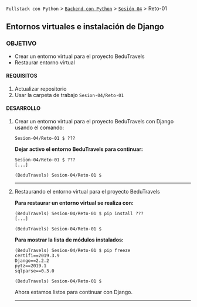 `Fullstack con Python` > [`Backend con Python`](../../Readme.md) > [`Sesión 04`](../Readme.md) > Reto-01
## Entornos virtuales e instalación de Django

### OBJETIVO
- Crear un entorno virtual para el proyecto BeduTravels
- Restaurar entorno virtual

#### REQUISITOS
1. Actualizar repositorio
1. Usar la carpeta de trabajo `Sesion-04/Reto-01`

#### DESARROLLO
1. Crear un entorno virtual para el proyecto BeduTravels con Django usando el comando:

   ```console
   Sesion-04/Reto-01 $ ???
   ```

   __Dejar activo el entorno BeduTravels para continuar:__

   ```console
   Sesion-04/Reto-01 $ ???
   [...]

   (BeduTravels) Sesion-04/Reto-01 $
   ```
   ***

1. Restaurando el entorno virtual para el proyecto BeduTravels

   __Para restaurar un entorno virtual se realiza con:__

   ```console
   (BeduTravels) Sesion-04/Reto-01 $ pip install ???
   [...]

   (BeduTravels) Sesion-04/Reto-01 $
   ```

   __Para mostrar la lista de módulos instalados:__

   ```console
   (BeduTravels) Sesion-04/Reto-01 $ pip freeze
   certifi==2019.3.9
   Django==2.2.2
   pytz==2019.1
   sqlparse==0.3.0

   (BeduTravels) Sesion-04/Reto-01 $
   ```

   Ahora estamos listos para continuar con Django.
   ***
